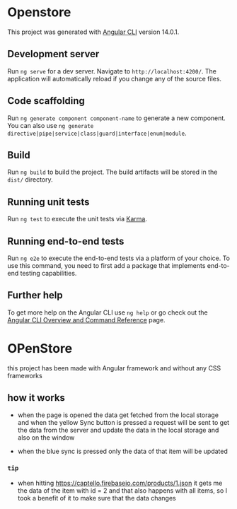 # Openstore

This project was generated with [Angular CLI](https://github.com/angular/angular-cli) version 14.0.1.

## Development server

Run `ng serve` for a dev server. Navigate to `http://localhost:4200/`. The application will automatically reload if you change any of the source files.

## Code scaffolding

Run `ng generate component component-name` to generate a new component. You can also use `ng generate directive|pipe|service|class|guard|interface|enum|module`.

## Build

Run `ng build` to build the project. The build artifacts will be stored in the `dist/` directory.

## Running unit tests

Run `ng test` to execute the unit tests via [Karma](https://karma-runner.github.io).

## Running end-to-end tests

Run `ng e2e` to execute the end-to-end tests via a platform of your choice. To use this command, you need to first add a package that implements end-to-end testing capabilities.

## Further help

To get more help on the Angular CLI use `ng help` or go check out the [Angular CLI Overview and Command Reference](https://angular.io/cli) page.

# OPenStore
this project has been made with Angular framework and without any CSS frameworks

## how it works
- when the page is opened the data get fetched from the local storage and when the yellow Sync button is pressed a request will be sent to get the data from the server and update the data in the local storage and also on the window

- when the blue sync is pressed only the data of that item will be updated

### `tip`
- when hitting https://captello.firebaseio.com/products/1.json it gets me the data of the item with id = 2 and that also happens with all items, so I took a benefit of it to make sure that the data changes 